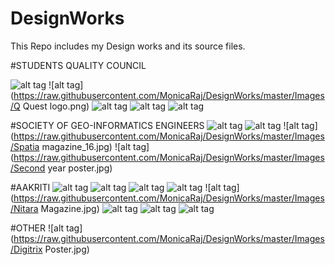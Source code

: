 # DesignWorks
This Repo includes my Design works and its source files.

#STUDENTS QUALITY COUNCIL


![alt tag](https://raw.githubusercontent.com/MonicaRaj/DesignWorks/master/Images/CQM_logo_project_file.png)
![alt tag](https://raw.githubusercontent.com/MonicaRaj/DesignWorks/master/Images/Q Quest logo.png)
![alt tag](https://raw.githubusercontent.com/MonicaRaj/DesignWorks/master/Images/Six_Sigma_logo.png)
![alt tag](https://raw.githubusercontent.com/MonicaRaj/DesignWorks/master/Images/Top_Brochure_head.jpg)
![alt tag](https://raw.githubusercontent.com/MonicaRaj/DesignWorks/master/Images/PathFinder17.jpg)

#SOCIETY OF GEO-INFORMATICS ENGINEERS
![alt tag](https://raw.githubusercontent.com/MonicaRaj/DesignWorks/master/Images/Codesprint_GH_16.jpg)
![alt tag](https://raw.githubusercontent.com/MonicaRaj/DesignWorks/master/Images/Paperpresentation_GH_16.jpg)
![alt tag](https://raw.githubusercontent.com/MonicaRaj/DesignWorks/master/Images/Spatia magazine_16.jpg)
![alt tag](https://raw.githubusercontent.com/MonicaRaj/DesignWorks/master/Images/Second year poster.jpg)

#AAKRITI
![alt tag](https://raw.githubusercontent.com/MonicaRaj/DesignWorks/master/Images/Fashion_Nitara.jpg)
![alt tag](https://raw.githubusercontent.com/MonicaRaj/DesignWorks/master/Images/Honcho.png)
![alt tag](https://raw.githubusercontent.com/MonicaRaj/DesignWorks/master/Images/Kiara.jpg)
![alt tag](https://raw.githubusercontent.com/MonicaRaj/DesignWorks/master/Images/Magazine.jpg)
![alt tag](https://raw.githubusercontent.com/MonicaRaj/DesignWorks/master/Images/Nitara Magazine.jpg)
![alt tag](https://raw.githubusercontent.com/MonicaRaj/DesignWorks/master/Images/Nitara.jpg)
![alt tag](https://raw.githubusercontent.com/MonicaRaj/DesignWorks/master/Images/Photography1.jpg)
![alt tag](https://raw.githubusercontent.com/MonicaRaj/DesignWorks/master/Images/PhotographyEvent.jpg)

#OTHER
![alt tag](https://raw.githubusercontent.com/MonicaRaj/DesignWorks/master/Images/Digitrix Poster.jpg)
